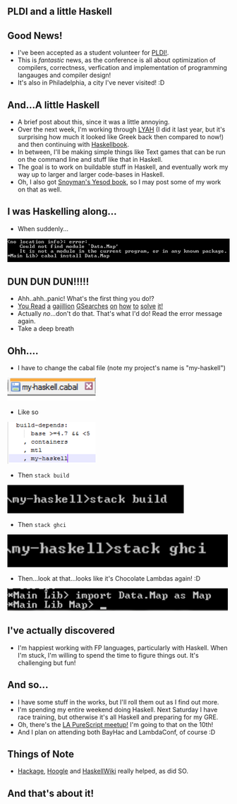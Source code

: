 ## PLDI and a little Haskell

## Good News!

- I've been accepted as a student volunteer for [PLDI!](https://pldi18.sigplan.org/).
- This is *fantastic* news, as the conference is all about optimization of compilers, correctness, verfication
  and implementation of programming langauges and compiler design!
- It's also in Philadelphia, a city I've never visited! :D

## And...A little Haskell
- A brief post about this, since it was a little annoying.
- Over the next week, I'm working through [LYAH](http://learnyouahaskell.com/chapters) (I did it last year, but it's surprising how much it looked
  like Greek back then compared to now!) and then continuing with [Haskellbook](http://haskellbook.com/).
- In between, I'll be making simple things like Text games that can be run on the command line and stuff like that in Haskell.
- The goal is to work on buildable stuff in Haskell, and eventually work my way up to larger and larger code-bases in Haskell.
- Oh, I also got [Snoyman's Yesod book](https://www.amazon.com/Developing-Web-Applications-Haskell-Yesod/dp/1449316972), so I may post some of my work on that as well. 

## I was Haskelling along...
- When suddenly...

<img src="/images/Mods_Hask/m_002.png" width="600">

## DUN DUN DUN!!!!!

- Ahh..ahh..panic! What's the first thing you do!?
- [You ](https://groups.google.com/forum/#!topic/leksah/GTorsYE4E2M)[Read](https://www.haskell.org/cabal/FAQ.html) [a](https://www.reddit.com/r/haskell/comments/54caag/help_understanding_hidden_modules/) [gajillion](https://www.reddit.com/r/haskell/comments/3v490e/could_not_find_module_datatext/) [GSearches](https://stackoverflow.com/questions/39683998/could-not-find-module-data-map) [on](https://downloads.haskell.org/~ghc/master/users-guide/packages.html) [how](https://stackoverflow.com/questions/31593438/how-can-packages-be-unhidden-when-using-only-stack) [to](https://stackoverflow.com/questions/39683998/could-not-find-module-data-map) [solve](https://stackoverflow.com/questions/46534212/can-not-find-module-after-installing-it) [it]()[!](https://stackoverflow.com/questions/16565880/where-can-i-find-a-complete-list-of-the-haskell-modules)
- Actually *no*...don't do that. That's what I'd do! Read the error message again.
- Take a deep breath


## Ohh....
- I have to change the cabal file (note my project's name is "my-haskell")

<img src="/images/Mods_Hask/m_003.png" width="200">

- Like so

<img src="/images/Mods_Hask/m_001.png" width="200">

- Then ```stack build```

<img src="/images/Mods_Hask/m_004.png" width="400">

- Then ```stack ghci```

<img src="/images/Mods_Hask/m_005.png" width="500">

- Then...look at that...looks like it's Chocolate Lambdas again! :D

<img src="/images/Mods_Hask/m_006.png" width="500">

## I've actually discovered
- I'm happiest working with FP languages, particularly with Haskell. 
  When I'm stuck, I'm willing to spend the time to figure things out. It's challenging but fun!
  
## And so...
- I have some stuff in the works, but I'll roll them out as I find out more.
- I'm spending my entire weekend doing Haskell. Next Saturday I have race training, but otherwise it's all Haskell 
  and preparing for my GRE. 
- Oh, there's the [LA PureScript meetup!](https://www.meetup.com/LA-PureScript/events/249209149/) I'm going to that on the 10th!
- And I plan on attending both BayHac and LambdaConf, of course :D

## Things of Note
- [Hackage](https://hackage.haskell.org/package/containers-0.5.11.0/docs/Data-Map-Strict.html), [Hoogle](https://www.haskell.org/hoogle/?hoogle=nub) and [HaskellWiki](https://wiki.haskell.org/Haskell) really helped, as did SO.

## And that's about it!




